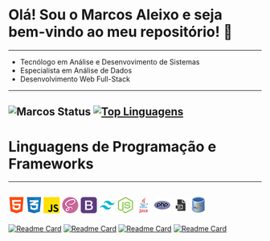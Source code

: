 # Olá! Sou o Marcos Aleixo e seja bem-vindo ao meu repositório! :vulcan_salute:
---
- Tecnólogo em Análise e Desenvovimento de Sistemas
- Especialista em Análise de Dados
- Desenvolvimento Web Full-Stack
---
![Marcos Status](https://github-readme-stats.vercel.app/api?username=maleixorm&show_icons=true&theme=dracula)
[![Top Linguagens](https://github-readme-stats.vercel.app/api/top-langs/?username=maleixorm&layout=compact)](https://github.com/anuraghazra/github-readme-stats)
---
# Linguagens de Programação e Frameworks
---
![HTML5](html5.png) ![CSS3](css3.png) ![JavaScript](js.png) ![SASS](sass.png) ![Bootstrap](bs.png) ![Tailwind](tw.png) ![Node JS](nodejs.png) ![Java](java.png) ![PHP](php.png) ![ShellScript](ssh.png) ![MySQL](mysql.png)
---
[![Readme Card](https://github-readme-stats.vercel.app/api/pin/?username=maleixorm&repo=Finans)](https://github.com/maleixorm/Finans)
[![Readme Card](https://github-readme-stats.vercel.app/api/pin/?username=maleixorm&repo=PHP)](https://github.com/maleixorm/PHP)
[![Readme Card](https://github-readme-stats.vercel.app/api/pin/?username=maleixorm&repo=acessibilidade-web-front-end)](https://github.com/maleixorm/acessibilidade-web-front-end)
[![Readme Card](https://github-readme-stats.vercel.app/api/pin/?username=maleixorm&repo=CSharp)](https://github.com/maleixorm/CSharp)
